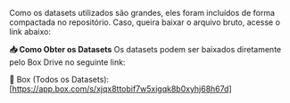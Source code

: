 Como os datasets utilizados são grandes, eles foram incluídos de forma compactada no repositório. Caso, queira baixar o arquivo bruto, acesse o link abaixo:

**📥 Como Obter os Datasets**
Os datasets podem ser baixados diretamente pelo Box Drive no seguinte link:

🔗 Box (Todos os Datasets): [https://app.box.com/s/xjqx8ttobif7w5xigqk8b0xyhj68h67d]
